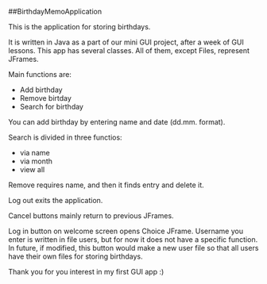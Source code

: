 ##BirthdayMemoApplication


This is the application for storing birthdays.

It is written in Java as a part of our mini GUI project, after a week of GUI lessons. This app has several classes. All of them, except Files, represent JFrames.

Main functions are:

- Add birthday
- Remove birtday
- Search for birthday

You can add birthday by entering name and date (dd.mm. format).

Search is divided in three functios:

- via name
- via month
- view all

Remove requires name, and then it finds entry and delete it.

Log out exits the application.

Cancel buttons mainly return to previous JFrames.

Log in button on welcome screen opens Choice JFrame. Username you enter is written in file users, but for now it does not have a specific function. In future, if modified, this button would make a new user file so that all users have their own files for storing birthdays.

Thank you for you interest in my first GUI app :)
